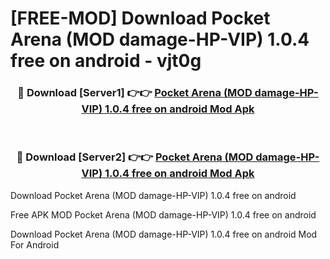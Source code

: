 # [FREE-MOD] Download Pocket Arena (MOD damage-HP-VIP) 1.0.4 free on android - vjt0g


<div align="center">
<h3>🔴 Download [Server1] 👉👉 <a href="https://apk-comot.site?title=Pocket_Arena_(MOD_damage-HP-VIP)_1.0.4_free_on_android">Pocket Arena (MOD damage-HP-VIP) 1.0.4 free on android Mod Apk</a></h3><br>

<h3>🔴 Download [Server2] 👉👉 <a href="https://apk-comot.site?title=Pocket_Arena_(MOD_damage-HP-VIP)_1.0.4_free_on_android">Pocket Arena (MOD damage-HP-VIP) 1.0.4 free on android Mod Apk</a></h3>
</div>



Download Pocket Arena (MOD damage-HP-VIP) 1.0.4 free on android 

Free APK MOD Pocket Arena (MOD damage-HP-VIP) 1.0.4 free on android 

Download Pocket Arena (MOD damage-HP-VIP) 1.0.4 free on android Mod For Android
